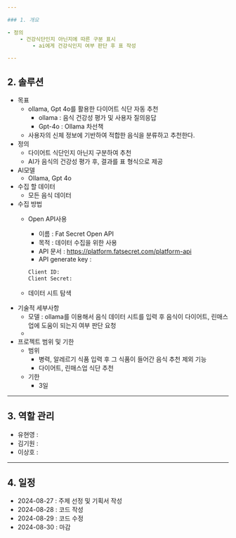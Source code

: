 ```yaml
---

### 1. 개요

- 정의
    - 건강식단인지 아닌지에 따른 구분 표시
        - ai에게 건강식인지 여부 판단 후 표 작성

---
```


## 2. 솔루션

- 목표
    - ollama, Gpt 4o를 활용한 다이어트 식단 자동 추천
        - ollama : 음식 건강성 평가 및 사용자 질의응답
        - Gpt-4o : Ollama 차선책
    - 사용자의 신체 정보에 기반하여 적합한 음식을 분류하고  추천한다.
- 정의
    - 다이어트 식단인지 아닌지 구분하여 추천
    - AI가 음식의 건강성 평가 후, 결과를 표 형식으로 제공
- AI모델
    - Ollama, Gpt 4o
- 수집 할 데이터
    - 모든 음식 데이터
- 수집 방법
    - Open API사용
        - 이름 : Fat Secret Open API
        - 목적 : 데이터 수집을 위한 사용
        - API 문서 : https://platform.fatsecret.com/platform-api
        - API generate key :
        
        ```python
        Client ID: 
        Client Secret: 
        ```
        
    - 데이터 시트 탐색
- 기술적 세부사항
    - 모델  : ollama를 이용해서 음식 데이터 시트를 입력 후 음식이 다이어트, 린매스업에 도움이 되는지 여부 판단 요청
    - 
- 프로젝트 범위 및 기한
    - 범위
        - 병력, 알레르기 식품 입력 후 그 식품이 들어간 음식 추천 제외 기능
        - 다이어트, 린매스업 식단 추천
    - 기한
        - 3일

---

## 3. 역할 관리

- 유현영 : 
- 김기원 : 
- 이상호 :  

---

## 4. 일정

- 2024-08-27 : 주제 선정 및 기획서 작성
- 2024-08-28 : 코드 작성
- 2024-08-29 : 코드 수정
- 2024-08-30 : 마감
